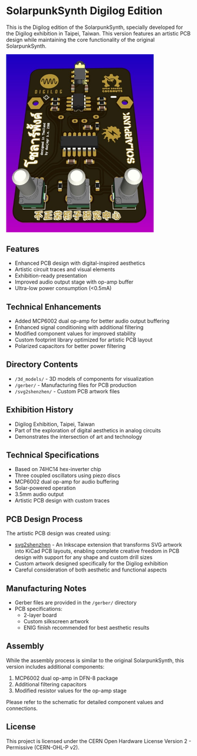 # SolarpunkSynth Digilog Edition

This is the Digilog edition of the SolarpunkSynth, specially developed for the Digilog exhibition in Taipei, Taiwan. This version features an artistic PCB design while maintaining the core functionality of the original SolarpunkSynth.

<img src="../photos/SolarpunkSynth_digilog_3d.jpg" width="400" alt="SolarpunkSynth Digilog Edition">

## Features
- Enhanced PCB design with digital-inspired aesthetics
- Artistic circuit traces and visual elements
- Exhibition-ready presentation
- Improved audio output stage with op-amp buffer
- Ultra-low power consumption (<0.5mA)

## Technical Enhancements
- Added MCP6002 dual op-amp for better audio output buffering
- Enhanced signal conditioning with additional filtering
- Modified component values for improved stability
- Custom footprint library optimized for artistic PCB layout
- Polarized capacitors for better power filtering

## Directory Contents
- `/3d_models/` - 3D models of components for visualization
- `/gerber/` - Manufacturing files for PCB production
- `/svg2shenzhen/` - Custom PCB artwork files

## Exhibition History
- Digilog Exhibition, Taipei, Taiwan
- Part of the exploration of digital aesthetics in analog circuits
- Demonstrates the intersection of art and technology

## Technical Specifications
- Based on 74HC14 hex-inverter chip
- Three coupled oscillators using piezo discs
- MCP6002 dual op-amp for audio buffering
- Solar-powered operation
- 3.5mm audio output
- Artistic PCB design with custom traces

## PCB Design Process
The artistic PCB design was created using:
- [svg2shenzhen](https://github.com/badgeek/svg2shenzhen) - An Inkscape extension that transforms SVG artwork into KiCad PCB layouts, enabling complete creative freedom in PCB design with support for any shape and custom drill sizes
- Custom artwork designed specifically for the Digilog exhibition
- Careful consideration of both aesthetic and functional aspects

## Manufacturing Notes
- Gerber files are provided in the `/gerber/` directory
- PCB specifications:
  - 2-layer board
  - Custom silkscreen artwork
  - ENIG finish recommended for best aesthetic results

## Assembly
While the assembly process is similar to the original SolarpunkSynth, this version includes additional components:
1. MCP6002 dual op-amp in DFN-8 package
2. Additional filtering capacitors
3. Modified resistor values for the op-amp stage

Please refer to the schematic for detailed component values and connections.

## License
This project is licensed under the CERN Open Hardware License Version 2 - Permissive (CERN-OHL-P v2).
